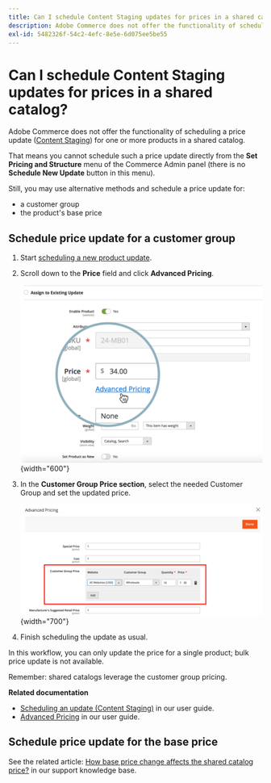 ```yaml
---
title: Can I schedule Content Staging updates for prices in a shared catalog?
description: Adobe Commerce does not offer the functionality of scheduling a price update ([Content Staging](http://docs.magento.com/m2/ee/user_guide/cms/content-staging.html)) for one or more products in a shared catalog.
exl-id: 5482326f-54c2-4efc-8e5e-6d075ee5be55
---
```

# Can I schedule Content Staging updates for prices in a shared catalog?

Adobe Commerce does not offer the functionality of scheduling a price update ([Content Staging](https://experienceleague.adobe.com/docs/commerce-admin/content-design/staging/content-staging.html)) for one or more products in a shared catalog.

That means you cannot schedule such a price update directly from the **Set Pricing and Structure** menu of the Commerce Admin panel (there is no **Schedule New Update** button in this menu).

Still, you may use alternative methods and schedule a price update for:

* a customer group
* the product's base price

## Schedule price update for a customer group

1. Start [scheduling a new product update](https://experienceleague.adobe.com/docs/commerce-admin/content-design/staging/content-staging-scheduled-update.html).
1. Scroll down to the **Price** field and click **Advanced Pricing**.

    ![advanced_pricing.png](assets/advanced_pricing.png){width="600"}

1. In the **Customer Group Price section**, select the needed Customer Group and set the updated price.

    ![customer_group_price.png](assets/customer_group_price.png){width="700"}

1. Finish scheduling the update as usual.

In this workflow, you can only update the price for a single product; bulk price update is not available.

Remember: shared catalogs leverage the customer group pricing.

 **Related documentation**

* [Scheduling an update (Content Staging)](https://experienceleague.adobe.com/docs/commerce-admin/content-design/staging/content-staging-scheduled-update.html) in our user guide.
* [Advanced Pricing](https://experienceleague.adobe.com/docs/commerce-admin/catalog/products/pricing/pricing-advanced.html) in our user guide.

## Schedule price update for the base price

See the related article: [How base price change affects the shared catalog price?](/help/faq/general/base-price-change-affect-on-shared-catalog-price.md) in our support knowledge base.
